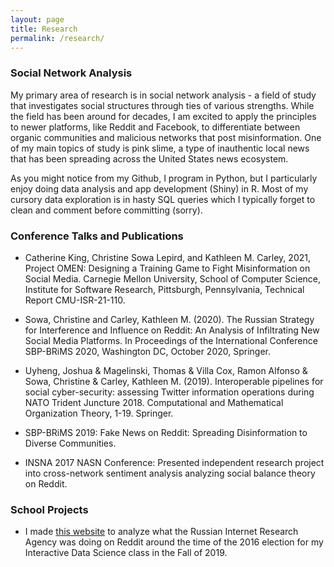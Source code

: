```yaml
---
layout: page
title: Research
permalink: /research/
---
```



### Social Network Analysis

My primary area of research is in social network analysis - a field of study that investigates social structures through ties of various strengths. While the field has been around for decades, I am excited to apply the principles to newer platforms, like Reddit and Facebook, to differentiate between organic communities and malicious networks that post misinformation. One of my main topics of study is pink slime, a type of inauthentic local news that has been spreading across the United States news ecosystem. 

As you might notice from my Github, I program in Python, but I particularly enjoy doing data analysis and app development (Shiny) in R. Most of my cursory data exploration is in hasty SQL queries which I typically forget to clean and comment before committing (sorry).

### Conference Talks and Publications
* Catherine King, Christine Sowa Lepird, and Kathleen M. Carley, 2021, Project OMEN: Designing a Training Game to Fight Misinformation on Social Media. Carnegie Mellon University, School of Computer Science, Institute for Software Research, Pittsburgh, Pennsylvania, Technical Report CMU-ISR-21-110.

* Sowa, Christine and Carley, Kathleen M. (2020). The Russian Strategy for Interference and Influence on Reddit: An Analysis of Infiltrating New Social Media Platforms.  In Proceedings of the International Conference SBP-BRiMS 2020,  Washington DC, October 2020, Springer.

* Uyheng, Joshua & Magelinski, Thomas & Villa Cox, Ramon Alfonso & Sowa, Christine & Carley, Kathleen M. (2019). Interoperable pipelines for social cyber-security: assessing Twitter information operations during NATO Trident Juncture 2018. Computational and Mathematical Organization Theory, 1-19. Springer. 

* SBP-BRiMS 2019: Fake News on Reddit: Spreading Disinformation to Diverse Communities. 

* INSNA 2017 NASN Conference: Presented independent research project into cross-network sentiment analysis analyzing social balance theory on Reddit.

### School Projects
* I made [this website](https://csowa-ids-final.weebly.com/) to analyze what the Russian Internet Research Agency was doing on Reddit around the time of the 2016 election for my Interactive Data Science class in the Fall of 2019.
